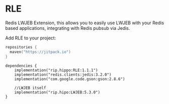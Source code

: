 # RLE
Redis LWJEB Extension, this allows you to easily use LWJEB with your Redis based applications, integrating with Redis pubsub via Jedis.

Add RLE to your project:

```kotlin
repositories {
  maven("https://jitpack.io")
}
```

```
dependencies {
    implementation("rip.hippo:RLE:1.1.1")
    implementation("redis.clients:jedis:3.2.0")
    implementation("com.google.code.gson:gson:2.8.6")

    //LWJEB itself
    implementation("rip.hipo:LWJEB:5.3.0")
}
```

